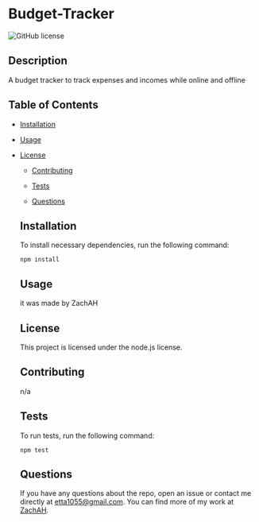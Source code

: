 # Budget-Tracker
  ![GitHub license](https://img.shields.io/badge/license-node.js-blue.svg)
  
  ## Description
  
  A budget tracker to track expenses and incomes while online and offline
  
  ## Table of Contents 
  
  * [Installation](#installation)
  
  * [Usage](#usage)
  
* [License](#license)

  * [Contributing](#contributing)
  
  * [Tests](#tests)
  
  * [Questions](#questions)
  
  ## Installation
  
  To install necessary dependencies, run the following command:
  
  ```
  npm install
  ```
  
  ## Usage
  
  it was made by ZachAH
  
  ## License
  
  This project is licensed under the node.js license.
    
  ## Contributing
  
  n/a
  
  ## Tests
  
  To run tests, run the following command:
  
  ```
  npm test
  ```
  
  ## Questions
  
  If you have any questions about the repo, open an issue or contact me directly at etta1055@gmail.com. You can find more of my work at [ZachAH](https://github.com/ZachAH/).
  
  
